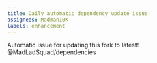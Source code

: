 ```yaml
---
title: Daily automatic dependency update issue!
assignees: Madman10K
labels: enhancement
---
```

Automatic issue for updating this fork to latest! @MadLadSquad/dependencies


